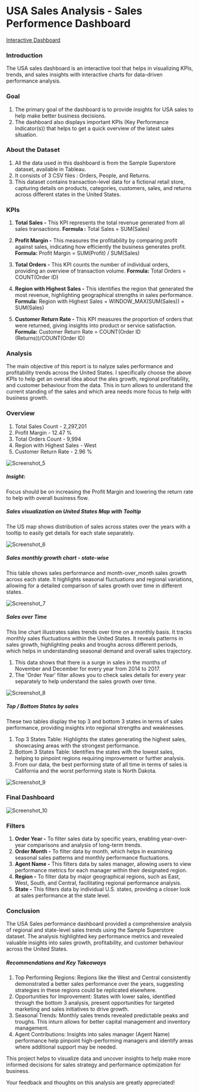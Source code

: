 # USA Sales Analysis - Sales Performence Dashboard

[Interactive Dashboard](https://public.tableau.com/app/profile/manoswita.chatterjee/viz/USASalesPerformanceDashboard_17311638944170/SalesDashboard)


### Introduction
The USA sales dashboard is an interactive tool that helps in visualizing KPIs, trends, and sales insights with interactive charts for data-driven performance analysis.

### Goal 
1. The primary goal of the dashboard is to provide insights for USA sales to help make better business decisions.
2. The dashboard also displays important KPIs (Key Performance Indicator(s)) that helps to get a quick overview of the latest sales situation.

### About the Dataset
1. All the data used in this dashboard is from the Sample Superstore dataset, available in Tableau.
2. It consists of 3 CSV files : Orders, People, and Returns.
3. This dataset contains transaction-level data for a fictional retail store, capturing details on products, categories, customers, sales, and returns across different states in the United States.

### KPIs 
1. **Total Sales -** This KPI represents the total revenue generated from all sales transactions.
   **Formula :** Total Sales = SUM(Sales)
   
2. **Profit Margin -** This measures the profitability by comparing profit against sales, indicating how efficiently the business generates profit.
   **Formula:** Profit Margin = SUM(Profit) / SUM(Sales)
   
3. **Total Orders -** This KPI counts the number of individual orders, providing an overview of transaction volume.
   **Formula:** Total Orders = COUNT(Order ID)
   
4. **Region with Highest Sales -** This identifies the region that generated the most revenue, highlighting geographical strengths in sales performance.
   **Formula:** Region with Highest Sales = WINDOW_MAX(SUM(Sales)) = SUM(Sales)
   
5. **Customer Return Rate -** This KPI measures the proportion of orders that were returned, giving insights into product or service satisfaction.
   **Formula:** Customer Return Rate = COUNT(Order ID (Returns))/COUNT(Order ID)

### Analysis
The main objective of this report is to nalyze sales performance and profitability trends across the United States.
I specifically choose the above KPIs to help get an overall idea about the ales growth, regional profitability, and customer behaviour from the data. This in turn allows to understand the current standing of the sales and which area needs more focus to help with business growth.

### Overview 

1. Total Sales Count - 2,297,201
2. Profit Margin - 12.47 %
3. Total Orders Count - 9,994
4. Region with Highest Sales - West
5. Customer Return Rate - 2.96 %

![Screenshot_5](https://github.com/user-attachments/assets/ed12f5b0-b574-4910-bfa6-7297ff640528)

##### Insight:
Focus should be on increasing the Profit Margin and lowering the return rate to help with overall business flow.

##### Sales visualization on United States Map with Tooltip

The US map shows distribution of sales across states over the years with a tooltip to easily get details for each state separately.

![Screenshot_6](https://github.com/user-attachments/assets/1dae1d04-e6bd-41eb-8b55-1afc049e334b)

##### Sales monthly growth chart - state-wise 

This table shows sales performance and month-over_month sales growth across each state. It highlights seasonal fluctuations and regional variations, allowing for a detailed comparison of sales growth over time in different states.

![Screenshot_7](https://github.com/user-attachments/assets/35f3b0d1-0bc9-49d1-8bc5-73f740a6adf9)

##### Sales over Time

This line chart illustrates sales trends over time on a monthly basis. It tracks monthly  sales fluctuations within the United States. It reveals patterns in sales growth, highlighting peaks and troughs across different periods, which helps in understanding seasonal demand and overall sales trajectory. 
1. This data shows that there is a surge in sales in the months of November and December for every year from 2014 to 2017.
2. The 'Order Year' filter allows you to check sales details for every year separately to help understand the sales growth over time. 

![Screenshot_8](https://github.com/user-attachments/assets/ad304d72-1c47-4377-9c9a-78d051147b27)

##### Top / Bottom States by sales

These two tables display the top 3 and bottom 3 states in terms of sales performance, providing insights into regional strengths and weaknesses.
1. Top 3 States Table: Highlights the states generating the highest sales, showcasing areas with the strongest performance.
2. Bottom 3 States Table: Identifies the states with the lowest sales, helping to pinpoint regions requiring improvement or further analysis.
3. From our data, the best performing state of all time in terms of sales is California and the worst performing state is North Dakota.

![Screenshot_9](https://github.com/user-attachments/assets/6875351e-16ff-4c2b-bf69-a21a4407c7cb)

### Final Dashboard 

![Screenshot_10](https://github.com/user-attachments/assets/b14082a5-52ec-4fbd-83ad-b8207546dee5)

### Filters 
1. **Order Year -** To filter sales data by specific years, enabling year-over-year comparisons and analysis of long-term trends.
2. **Order Month -** To filter data by month, which helps in examining seasonal sales patterns and monthly performance fluctuations.
3. **Agent Name -** This filters data by sales manager, allowing users to view performance metrics for each manager within their designated region.
4. **Region -** To filter data by major geographical regions, such as East, West, South, and Central, facilitating regional performance analysis.
5. **State -**  This filters data by individual U.S. states, providing a closer look at sales performance at the state level.

### Conclusion 

The USA Sales performance dashboard provided a comprehensive analysis of regional and state-level sales trends using the Sample Superstore dataset. The analysis highlighted key performance metrics and revealed valuable insights into sales growth, profitability, and customer behaviour across the United States.

##### Recommendations and Key Takeaways

1. Top Performing Regions: Regions like the West and Central consistently demonstrated a better sales performance over the years, suggesting strategies in these regions could be replicated elsewhere.
2. Opportunities for Improvement: States with lower sales, identified through the bottom 3 analysis, present opportunities for targeted marketing and sales initiatives to drive growth.
3. Seasonal Trends: Monthly sales trends revealed predictable peaks and troughs. This inturn allows for better capital management and inventory management.
4. Agent Contributions: Insights into sales manager (Agent Name) performance help pinpoint high-performing managers and identify areas where additional support may be needed.

This project helps to visualize data and uncover insights to help make more informed decisions for sales strategy and performance optimization for business.

Your feedback and thoughts on this analysis are greatly appreciated!

